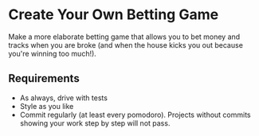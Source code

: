 # Create Your Own Betting Game

Make a more elaborate betting game that allows you to bet money and tracks when you are broke (and when the house kicks you out because you're winning too much!).

## Requirements

* As always, drive with tests
* Style as you like
* Commit regularly (at least every pomodoro). Projects without commits showing your work step by step will not pass.


